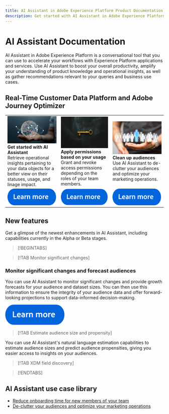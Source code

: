 ```yaml
---
title: AI Assistant in Adobe Experience Platform Product Documentation
description: Get started with AI Assistant in Adobe Experience Platform
---
```

# AI Assistant Documentation

AI Assistant in Adobe Experience Platform is a conversational tool that you can use to accelerate your workflows with Experience Platform applications and services. Use AI Assistant to boost your overall productivity, amplify your understanding of product knowledge and operational insights, as well as gather recommendations relevant to your queries and business use cases.

## Real-Time Customer Data Platform and Adobe Journey Optimizer

<table style="table-layout:fixed">
  <tr style="border: 0;">
    <td>
    <a href="https://video.tv.adobe.com/v/3429845?learn=on"><img src="./assets/landing/ai-get-started.png"></a>
    <div><strong>Get started with AI Assistant</strong><br/>Retrieve operational insights pertaining to your data objects for a better view on their statuses, usage, and linage impact.</div>
    </td>
    <td>
    <a href="/help/rtcdp/overview.md#rtcdp-editions"><img src="./assets/landing/ai-access.png"></a>
    <div><strong>Apply permissions based on your usage</strong><br/>Grant and revoke access permissions depending on the roles of your team members.</div>
    </td>
    <td>
    <a href="https://video.tv.adobe.com/v/3435532?learn=on"><img src="./assets/landing/ai-audience.png"></a>
    <div><strong>Clean up audiences</strong><br/>Use AI Assistant to de-clutter your audiences and optimize your marketing operations.</div>
    </td>
  </tr>
  <tr style="border: 0;">
    <td align="center"><a href="./home.md"><img src="../rtcdp/assets/do-not-localize/learn-more-button.svg"></a></td>
    <td align="center"><a href="./access.md"><img src="../rtcdp/assets/do-not-localize/learn-more-button.svg"></a></td>
    <td align="center"><a href="./home.md#product-knowledge"><img src="../rtcdp/assets/do-not-localize/learn-more-button.svg"></a></td>
    </tr>
</table>

## New features

Get a glimpse of the newest enhancements in AI Assistant, including capabilities currently in the Alpha or Beta stages.

>[!BEGINTABS]

>[!TAB Monitor significant changes]

### Monitor significant changes and forecast audiences

You can use AI Assistant to monitor significant changes and provide growth forecasts for your audience and dataset sizes. You can then use this information to ensure the integrity of your audience data and offer forward-looking projections to support data-informed decision-making.

[![image](../rtcdp/assets/do-not-localize/learn-more-button.svg)](./new-features/audience-forecasting.md)

>[!TAB Estimate audience size and propensity]

You can use AI Assistant's natural language estimation capabilities to estimate audience sizes and predict audience propensities, giving you easier access to insights on your audiences.

>[!TAB XDM field discovery]

>[!ENDTABS]



## AI Assistant use case library

* [Reduce onboarding time for new members of your team](https://experienceleaguecommunities.adobe.com/t5/adobe-experience-platform-blogs/onboard-new-team-members-in-less-than-half-the-time-with-ai/ba-p/706153)
* [De-clutter  your audiences and optimize your marketing operations](https://experienceleaguecommunities.adobe.com/t5/adobe-experience-platform-blogs/ai-assistant-helps-optimize-marketing-operations-by-de/ba-p/696002)

<!-- ## Customer Journey Analytics

<table style="table-layout:fixed">
  <tr style="border: 0;">
    <td>
    <a href="/help/rtcdp/get-started.md"><img src="assets/do-not-localize/start-quick.png"></a>
    <div><strong>Enhance your understanding of product knowledge</strong><br/>lorem ipsum</div>
    </td>
    <td>
    <a href="/help/rtcdp/overview.md#rtcdp-editions"><img src="assets/do-not-localize/start-campaign.jpeg"></a>
    <div><strong>Apply permissions based on your usage</strong><br/>lorem ipsum</div>
    </td>
  </tr>
  <tr style="border: 0;">
    <td align="center"><a href="./home.md#operational-insights"><img src="../rtcdp/assets/do-not-localize/learn-more-button.svg"></a></td>
    <td align="center"><a href="./home.md#product-knowledge"><img src="../rtcdp/assets/do-not-localize/learn-more-button.svg"></a></td>
    </tr>
</table> -->

<!-- 
<table style="table-layout:fixed">
  <tr style="border: 0;">
    <td>
    <a href="/help/rtcdp/overview.md#rtcdp-editions"><img src="assets/do-not-localize/start-campaign.jpeg"></a>
    <div><strong>Understand your data objects</strong><br/>Retrieve operational insights pertaining to your data objects for a better view on their statuses, usage, and linage impact.</div><br/> <a href="./home.md#operational-insights">Read the documentation on operational insights for more information.
    </td>
    <td>
    <a href="/help/rtcdp/overview.md#rtcdp-editions"><img src="assets/do-not-localize/start-campaign.jpeg"></a>
    <div><strong>Enhance your learning</strong><br/>Discover, troubleshoot, and amplify your understanding of product knowledge without interrupting your workflows.</div><br/> <a href="./home.md#product-knowledge">Read the documentation on product knowledge for more information.
    </td>
    <td>
    <a href="/help/landing/ui-guide.md"><img src="assets/do-not-localize/start-interface.jpeg"></a>
    <div><strong>Apply permissions based on your usage</strong><br/>Grant and revoke access permissions depending on the roles of your team members.</div><br/> <a href="./access.md">Read the documentation on accessing AI Assistant for more information.
    </td>
  </tr>
  <tr style="border: 0;">
    <td align="center"><a href="https://video.tv.adobe.com/v/3429845?learn=on"><img src="../rtcdp/assets/do-not-localize/icon-videos.svg"></a></td>
    <td align="center"><a href="./home.md#product-knowledge"><img src="../rtcdp/assets/do-not-localize/learn-more-button.svg"></a></td>
    <td align="center"><a href="./access.md"><img src="../rtcdp/assets/do-not-localize/learn-more-button.svg"></a></td>
    </tr>
</table> -->
